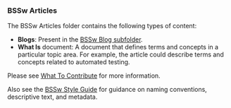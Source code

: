 ### BSSw Articles

The BSSw Articles folder contains the following types of content:

- **Blogs**: Present in the [BSSw Blog subfolder](Blog/README.md).
- **What Is** document: A document that defines terms and concepts in a particular topic area.  For example, the article could describe terms and concepts related to automated testing.

Please see [What To Contribute](../WhatToContribute.md) for more information. 

Also see the [BSSw Style Guide](../StyleGuide.md) for guidance on naming conventions, descriptive text, and metadata.  
<!---
Publish: no
---!>
